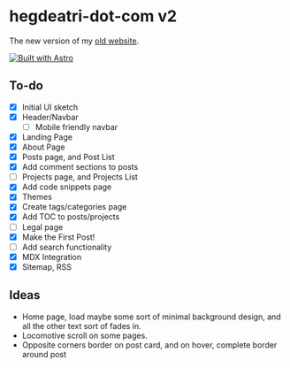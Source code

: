 # hegdeatri-dot-com v2

The new version of my [old website](https://old.hegdeatri.com).

[![Built with Astro](https://astro.badg.es/v1/built-with-astro.svg)](https://astro.build)

## To-do
- [X] Initial UI sketch
- [X] Header/Navbar
    - [ ] Mobile friendly navbar
- [X] Landing Page
- [X] About Page
- [X] Posts page, and Post List
- [X] Add comment sections to posts
- [ ] Projects page, and Projects List
- [X] Add code snippets page
- [X] Themes
- [X] Create tags/categories page
- [X] Add TOC to posts/projects
- [ ] Legal page
- [X] Make the First Post!
- [ ] Add search functionality
- [X] MDX Integration
- [X] Sitemap, RSS

## Ideas
- Home page, load maybe some sort of minimal background design, 
and all the other text sort of fades in.
- Locomotive scroll on some pages.
- Opposite corners border on post card, and on hover, complete border around post